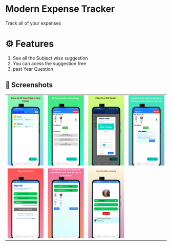 # Modern Expense Tracker
Track all of your expenses

# ⚙️ Features 
1. See all the Subject wise suggestion
2. You can acess the suggestion free
3. past Year Question

## 📸 Screenshots

|||||
|:----------------------------------------:|:-----------------------------------------:|:-----------------------------------------:|:-----------------------------------------: |
| ![Imgur](Demo/1.png) | ![Imgur](Demo/2.png) | ![Imgur](Demo/3.png) | ![Imgur](Demo/4.png) |
| ![Imgur](Demo/5.png) | ![Imgur](Demo/6.png) | ![Imgur](Demo/7.png) |  |

